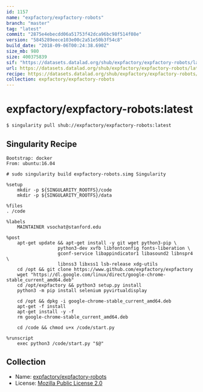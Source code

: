 ```yaml
---
id: 1157
name: "expfactory/expfactory-robots"
branch: "master"
tag: "latest"
commit: "2875e4ebecdd06a51753f42dca96bc98f514f08e"
version: "5845289eece103e00c2a51e50b3f54c8"
build_date: "2018-09-06T00:24:38.690Z"
size_mb: 980
size: 400375839
sif: "https://datasets.datalad.org/shub/expfactory/expfactory-robots/latest/2018-09-06-2875e4eb-5845289e/5845289eece103e00c2a51e50b3f54c8.simg"
url: https://datasets.datalad.org/shub/expfactory/expfactory-robots/latest/2018-09-06-2875e4eb-5845289e/
recipe: https://datasets.datalad.org/shub/expfactory/expfactory-robots/latest/2018-09-06-2875e4eb-5845289e/Singularity
collection: expfactory/expfactory-robots
---
```


# expfactory/expfactory-robots:latest

```bash
$ singularity pull shub://expfactory/expfactory-robots:latest
```

## Singularity Recipe

```singularity
Bootstrap: docker
From: ubuntu:16.04

# sudo singularity build expfactory-robots.simg Singularity

%setup
    mkdir -p ${SINGULARITY_ROOTFS}/code
    mkdir -p ${SINGULARITY_ROOTFS}/data

%files
. /code

%labels
    MAINTAINER vsochat@stanford.edu

%post
    apt-get update && apt-get install -y git wget python3-pip \
                   python3-dev xvfb libfontconfig fonts-liberation \
                   gconf-service libappindicator1 libasound2 libnspr4 \
                   libnss3 libxss1 lsb-release xdg-utils
    cd /opt && git clone https://www.github.com/expfactory/expfactory
    wget "https://dl.google.com/linux/direct/google-chrome-stable_current_amd64.deb"
    cd /opt/expfactory && python3 setup.py install
    python3 -m pip install selenium pyvirtualdisplay

    cd /opt && dpkg -i google-chrome-stable_current_amd64.deb
    apt-get -f install
    apt-get install -y -f
    rm google-chrome-stable_current_amd64.deb

    cd /code && chmod u+x /code/start.py

%runscript
    exec python3 /code/start.py "$@"
```

## Collection

 - Name: [expfactory/expfactory-robots](https://github.com/expfactory/expfactory-robots)
 - License: [Mozilla Public License 2.0](https://api.github.com/licenses/mpl-2.0)

